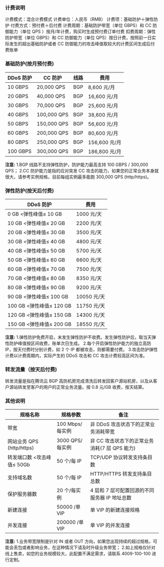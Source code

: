 ### 计费说明
计费模式：混合计费模式 
计费单位：人民币（RMB）
计费项：基础防护＋弹性防护 
付费方式：预付费＋后付费 
计费周期：基础防护带宽（单位 GBPS）和 CC 防御能力（单位 QPS ）按月/年计费，购买时生成预付费订单付费
扣费周期：弹性防护带宽（单位 GBPS）和 CC 防御能力（单位 QPS）按日计费，按照前一日实际发生的超出基础防护或者 CC 防御能力的攻击峰值取较大的计费区间生成后付费账单
### 基础防护(按月预付费)

| DDoS 防护 | CC 防护 | 线路 | 费用 |
|---------|---------|---------|---------------|
| 10 GBPS| 20,000 QPS | BGP| 8,600 元/月|
| 20 GBPS| 40,000 QPS | BGP| 16,600 元/月|
| 30 GBPS| 70,000 QPS | BGP| 25,600 元/月|
| 40 GBPS| 100,000 QPS | BGP| 38,600 元/月|
| 50 GBPS| 150,000 QPS | BGP| 56,600 元/月|
| 60 GBPS| 200,000 QPS | BGP| 80,600 元/月|
| 80 GBPS| 250,000 QPS | BGP| 156,600 元/月|
| 100 GBPS| 300,000 QPS | BGP| 186,800 元/月|

<strong>注意:</strong>
1.BGP 线路不支持弹性防护，防护能力最高支持 100 GBPS / 300,000 QPS；
2.CC 防护能力是指的应对突发 CC 攻击的能力，如果您的正常业务本身就很大，请参考实例规格，目前每组实例最多能跑 300,000 QPS (http/https)。

### 弹性防护(按天后付费)

| DDoS 防护 | 费用 |
|---------|---------|
| 0 GB <弹性峰值≤ 10 GB | 1000 元/天 |
| 10 GB <弹性峰值≤ 20 GB | 2200 元/天 |
| 20 GB <弹性峰值≤ 30 GB | 3500 元/天 |
| 30 GB <弹性峰值≤ 40 GB | 4800 元/天 |
| 40 GB <弹性峰值≤ 50 GB | 5700 元/天 |
| 50 GB <弹性峰值≤ 60 GB | 6600 元/天 |
| 60 GB <弹性峰值≤ 70 GB | 7500 元/天 |
| 70 GB <弹性峰值≤ 80 GB | 8350 元/天 |
| 80 GB <弹性峰值≤ 90 GB | 9200 元/天 |
| 90 GB <弹性峰值≤ 100 GB | 10050 元/天 |
| 100 GB <弹性峰值≤ 120 GB | 11750 元/天 |
| 120 GB <弹性峰值≤ 150 GB | 14300 元/天 |
| 150 GB <弹性峰值≤ 200 GB | 18550 元/天 |

<strong>注意:</strong>
1.弹性防护免费开启，未发生弹性防护不收费。发生弹性防护后，取当天弹性防护峰值按区间收费，账单次日生成。
2.每个开启弹性防护能力的独立高防 IP，按天付费时分别计费，如 2 个 IP 都被攻击，则都需要付费。
3.攻击防护弹性计费以计费周期内，实际产生的 DDoS 攻击和 CC 攻击计费较高区间为准。

### 转发流量（按天后付费)

转发流量是指在腾讯云 BGP 高防机房完成清洗后转发回客户源站机房，以及从客户源站转发至客户的用户的正常业务流量。按 0.8 元/GB 收费，按天结算。

### 其他说明

| 规格名称 | 规格参数 | 备注 |
|---------|---------|---------|
| 带宽 | 100 Mbps/每实例 | 非 DDoS 攻击状态下的正常业务消耗带宽 |
| 网站业务 QPS (http/https) | 3000 QPS/每实例 | 非 CC 攻击状态下的正常业务消耗(7 层 QPS 能力) |
| 转发端口数 <攻击峰值≤ 50Gb | 50 个/每 IP | TCP/UDP 协议转发支持条目数 |
| 支持域名数 | 50 个/每 IP | HTTP/HTTPS 转发支持条目总数 |
| 保护服务器数 | 20 个/每实例 | 4 层和 7 层可配置回源的不同服务器 IP 地址总数 |
| 新建连接 | 50000 /单VIP | 单 VIP 的新建连接规格 |
| 并发连接 | 200000 /单VIP | 单 VIP 的并发连接 |

<strong>注意:</strong>
1.业务带宽限制是针对 IN 或者 OUT 方向，如果您出现持续的超过规格，可能会丢包或者影响业务，在这种情况下请及时升级业务带宽；
2.如上规格仅针对线上售卖，如您的业务规模较大，此配置不满足需求，请联系 4009-100-100 进行定制。
